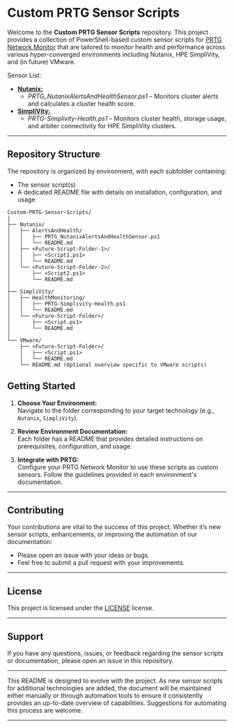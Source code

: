 # Custom PRTG Sensor Scripts

Welcome to the **Custom PRTG Sensor Scripts** repository. This project provides a collection of PowerShell-based custom sensor scripts for [PRTG Network Monitor](https://www.paessler.com/prtg) that are tailored to monitor health and performance across various hyper-converged environments including Nutanix, HPE SimpliVity, and (in future) VMware.

<!-- SENSOR LIST START -->
Sensor List:
- **[Nutanix:](./Nutanix)**  
  - *PRTG_NutanixAlertsAndHealthSensor.ps1* – Monitors cluster alerts and calculates a cluster health score.
- **[SimpliVity:](./SimpliVity)**  
  - *PRTG-Simplivity-Health.ps1* – Monitors cluster health, storage usage, and arbiter connectivity for HPE SimpliVity clusters.
<!-- SENSOR LIST END -->
---
## Repository Structure
<!-- REPO STRUCTURE START -->
The repository is organized by environment, with each subfolder containing:
- The sensor script(s)
- A dedicated README file with details on installation, configuration, and usage
```
Custom-PRTG-Sensor-Scripts/
│
├── Nutanix/
│   ├── AlertsAndHealth/
│   │   ├── PRTG_NutanixAlertsAndHealthSensor.ps1
│   │   └── README.md
│   ├── <Future-Script-Folder-1>/
│   │   ├── <Script1.ps1>
│   │   └── README.md
│   └── <Future-Script-Folder-2>/
│       ├── <Script2.ps1>
│       └── README.md
│
├── SimpliVity/
│   ├── HealthMonitoring/
│   │   ├── PRTG-Simplivity-Health.ps1
│   │   └── README.md
│   └── <Future-Script-Folder>/
│       ├── <Script.ps1>
│       └── README.md
│
└── VMware/
    ├── <Future-Script-Folder>/
    │   ├── <Script.ps1>
    │   └── README.md
    └── README.md (Optional overview specific to VMware scripts)
```
<!-- REPO STRUCTURE END -->

## Getting Started

1. **Choose Your Environment:**  
   Navigate to the folder corresponding to your target technology (e.g., `Nutanix`, `SimpliVity`).

2. **Review Environment Documentation:**  
   Each folder has a README that provides detailed instructions on prerequisites, configuration, and usage.

3. **Integrate with PRTG:**  
   Configure your PRTG Network Monitor to use these scripts as custom sensors. Follow the guidelines provided in each environment's documentation.
---
## Contributing
Your contributions are vital to the success of this project. Whether it’s new sensor scripts, enhancements, or improving the automation of our documentation:
- Please open an issue with your ideas or bugs.
- Feel free to submit a pull request with your improvements.

---
## License
This project is licensed under the [LICENSE](./LICENSE) license.

---

## Support
If you have any questions, issues, or feedback regarding the sensor scripts or documentation, please open an issue in this repository.

---

This README is designed to evolve with the project. As new sensor scripts for additional technologies are added, the document will be maintained either manually or through automation tools to ensure it consistently provides an up-to-date overview of capabilities. Suggestions for automating this process are welcome.

---
